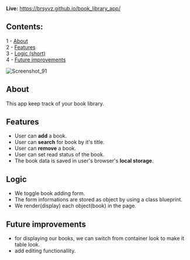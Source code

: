 
<b>Live:</b> https://brsyvz.github.io/book_library_app/

## Contents:
1 - [About](#about)\
2 - [Features](#features)\
3 - [Logic (short)](#logic)\
4 - [Future improvements](#fi)

![Screenshot_91](https://user-images.githubusercontent.com/55483569/133138022-94ded945-ab90-440c-b1f1-e8c3254bfabb.png)

<h2 id="about">About</h2>
This app keep track of your book library.

<h2 id="features">Features</h2>

+ User can <b>add</b> a book.
+ User can <b>search</b> for book by it's title.
+ User can <b>remove</b> a book.
+ User can set read status of the book.
+ The book data is saved in user's browser's <b>local storage</b>.

<h2 id="logic">Logic</h2>

 + We toggle book adding form.
 + The form informations are stored as object by using a class blueprint.
 +  We render(display) each object(book) in the page.

<h2 id="fi">Future improvements</h2>

+ for displaying our books, we can switch from container look to make it table look.
+ add editing functionallity.


